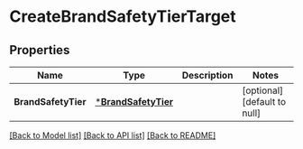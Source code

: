# CreateBrandSafetyTierTarget

## Properties
Name | Type | Description | Notes
------------ | ------------- | ------------- | -------------
**BrandSafetyTier** | [***BrandSafetyTier**](BrandSafetyTier.md) |  | [optional] [default to null]

[[Back to Model list]](../README.md#documentation-for-models) [[Back to API list]](../README.md#documentation-for-api-endpoints) [[Back to README]](../README.md)

